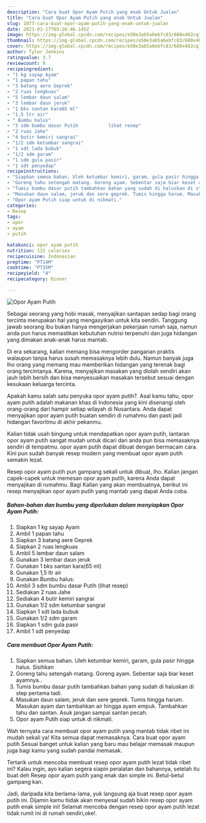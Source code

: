 ```yaml
---
description: "Cara buat Opor Ayam Putih yang enak Untuk Jualan"
title: "Cara buat Opor Ayam Putih yang enak Untuk Jualan"
slug: 1077-cara-buat-opor-ayam-putih-yang-enak-untuk-jualan
date: 2021-01-17T05:26:46.145Z
image: https://img-global.cpcdn.com/recipes/e50e3ab5a6ebfc83/680x482cq70/opor-ayam-putih-foto-resep-utama.jpg
thumbnail: https://img-global.cpcdn.com/recipes/e50e3ab5a6ebfc83/680x482cq70/opor-ayam-putih-foto-resep-utama.jpg
cover: https://img-global.cpcdn.com/recipes/e50e3ab5a6ebfc83/680x482cq70/opor-ayam-putih-foto-resep-utama.jpg
author: Tyler Jenkins
ratingvalue: 3.7
reviewcount: 9
recipeingredient:
- "1 kg sayap Ayam"
- "1 papan tahu"
- "3 batang aere Geprek"
- "2 ruas lengkuas"
- "5 lembar daun salam"
- "3 lembar daun jeruk"
- "1 bks santan kara65 ml"
- "1,5 ltr air"
- " Bumbu halus"
- "3 sdm bumbu dasar Putih           lihat resep"
- "2 ruas Jahe"
- "4 butir kemiri sangrai"
- "1/2 sdm ketumbar sangrai"
- "1 sdt lada bubuk"
- "1/2 sdm garam"
- "1 sdm gula pasir"
- "1 sdt penyedap"
recipeinstructions:
- "Siapkan semua bahan. Uleh ketumbar kemiri, garam, gula pasir hingga halus. Sisihkan"
- "Goreng tahu setengah matang. Goreng ayam. Sebentar saja biar keset ayamnya.."
- "Tumis bumbu dasar putih tambahkan bahan yang sudah di haluskan di step pertama tadi."
- "Masukan daun salam, jeruk dan sere geprek. Tumis hingga harum. Masukan ayam dan tambahkan air hingga ayam empuk. Tambahkan tahu dan santan. Asuk jangan sampai santan pecah."
- "Opor ayam Putih siap untuk di nikmati."
categories:
- Resep
tags:
- opor
- ayam
- putih

katakunci: opor ayam putih 
nutrition: 121 calories
recipecuisine: Indonesian
preptime: "PT14M"
cooktime: "PT35M"
recipeyield: "4"
recipecategory: Dinner

---
```



![Opor Ayam Putih](https://img-global.cpcdn.com/recipes/e50e3ab5a6ebfc83/680x482cq70/opor-ayam-putih-foto-resep-utama.jpg)

Sebagai seorang yang hobi masak, menyajikan santapan sedap bagi orang tercinta merupakan hal yang mengasyikan untuk kita sendiri. Tanggung jawab seorang ibu bukan hanya mengerjakan pekerjaan rumah saja, namun anda pun harus memastikan kebutuhan nutrisi terpenuhi dan juga hidangan yang dimakan anak-anak harus mantab.

Di era  sekarang, kalian memang bisa mengorder panganan praktis walaupun tanpa harus susah memasaknya lebih dulu. Namun banyak juga lho orang yang memang mau memberikan hidangan yang terenak bagi orang tercintanya. Karena, menyajikan masakan yang diolah sendiri akan jauh lebih bersih dan bisa menyesuaikan masakan tersebut sesuai dengan kesukaan keluarga tercinta. 



Apakah kamu salah satu penyuka opor ayam putih?. Asal kamu tahu, opor ayam putih adalah makanan khas di Indonesia yang kini disenangi oleh orang-orang dari hampir setiap wilayah di Nusantara. Anda dapat menyajikan opor ayam putih buatan sendiri di rumahmu dan pasti jadi hidangan favoritmu di akhir pekanmu.

Kalian tidak usah bingung untuk mendapatkan opor ayam putih, lantaran opor ayam putih sangat mudah untuk dicari dan anda pun bisa memasaknya sendiri di tempatmu. opor ayam putih dapat dibuat dengan bermacam cara. Kini pun sudah banyak resep modern yang membuat opor ayam putih semakin lezat.

Resep opor ayam putih pun gampang sekali untuk dibuat, lho. Kalian jangan capek-capek untuk memesan opor ayam putih, karena Anda dapat menyajikan di rumahmu. Bagi Kalian yang akan membuatnya, berikut ini resep menyajikan opor ayam putih yang mantab yang dapat Anda coba.

<!--inarticleads1-->

##### Bahan-bahan dan bumbu yang diperlukan dalam menyiapkan Opor Ayam Putih:

1. Siapkan 1 kg sayap Ayam
1. Ambil 1 papan tahu
1. Siapkan 3 batang aere Geprek
1. Siapkan 2 ruas lengkuas
1. Ambil 5 lembar daun salam
1. Gunakan 3 lembar daun jeruk
1. Gunakan 1 bks santan kara(65 ml)
1. Gunakan 1,5 ltr air
1. Gunakan  Bumbu halus:
1. Ambil 3 sdm bumbu dasar Putih           (lihat resep)
1. Sediakan 2 ruas Jahe
1. Sediakan 4 butir kemiri sangrai
1. Gunakan 1/2 sdm ketumbar sangrai
1. Siapkan 1 sdt lada bubuk
1. Gunakan 1/2 sdm garam
1. Siapkan 1 sdm gula pasir
1. Ambil 1 sdt penyedap




<!--inarticleads2-->

##### Cara membuat Opor Ayam Putih:

1. Siapkan semua bahan. Uleh ketumbar kemiri, garam, gula pasir hingga halus. Sisihkan
1. Goreng tahu setengah matang. Goreng ayam. Sebentar saja biar keset ayamnya..
1. Tumis bumbu dasar putih tambahkan bahan yang sudah di haluskan di step pertama tadi.
1. Masukan daun salam, jeruk dan sere geprek. Tumis hingga harum. Masukan ayam dan tambahkan air hingga ayam empuk. Tambahkan tahu dan santan. Asuk jangan sampai santan pecah.
1. Opor ayam Putih siap untuk di nikmati.




Wah ternyata cara membuat opor ayam putih yang mantab tidak ribet ini mudah sekali ya! Kita semua dapat memasaknya. Cara buat opor ayam putih Sesuai banget untuk kalian yang baru mau belajar memasak maupun juga bagi kamu yang sudah pandai memasak.

Tertarik untuk mencoba membuat resep opor ayam putih lezat tidak ribet ini? Kalau ingin, ayo kalian segera siapin peralatan dan bahannya, setelah itu buat deh Resep opor ayam putih yang enak dan simple ini. Betul-betul gampang kan. 

Jadi, daripada kita berlama-lama, yuk langsung aja buat resep opor ayam putih ini. Dijamin kamu tiidak akan menyesal sudah bikin resep opor ayam putih enak simple ini! Selamat mencoba dengan resep opor ayam putih lezat tidak rumit ini di rumah sendiri,oke!.


